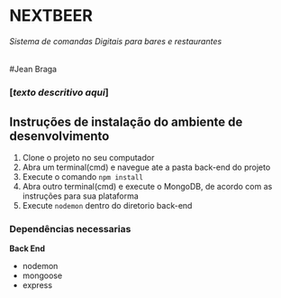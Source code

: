 # NEXTBEER
###### Sistema de comandas Digitais para bares e restaurantes


#Jean Braga

### [**_texto descritivo aqui_**]

## Instruções de instalação do ambiente de desenvolvimento
1. Clone o projeto no seu computador
2. Abra um terminal(cmd) e navegue ate a pasta back-end do projeto
3. Execute o comando `npm install`
4. Abra outro terminal(cmd) e execute o MongoDB, de acordo com as instruções para sua plataforma
5. Execute `nodemon` dentro do diretorio back-end


### Dependências necessarias
**Back End**
- nodemon
- mongoose
- express
